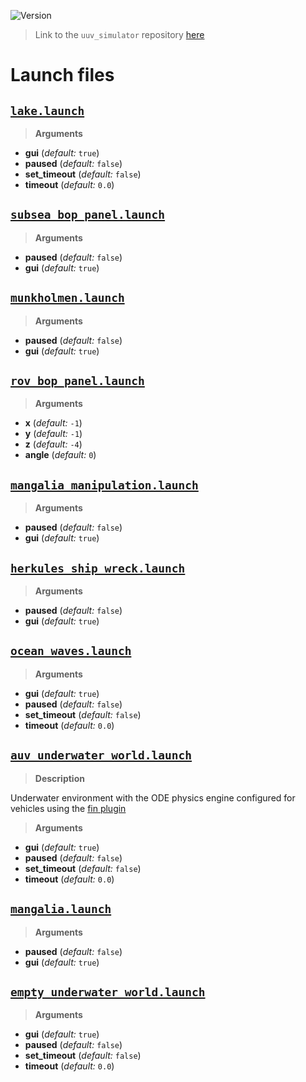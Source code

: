 ![Version](https://img.shields.io/badge/version-0.6.11-brightgreen.svg)

> Link to the `uuv_simulator` repository [here](https://github.com/uuvsimulator/uuv_simulator)

# Launch files

## [`lake.launch`](https://github.com/uuvsimulator/uuv_simulator/tree/master/uuv_gazebo_worlds/launch/lake.launch)

> **Arguments**

* **gui** (*default:* `true`)
* **paused** (*default:* `false`)
* **set_timeout** (*default:* `false`)
* **timeout** (*default:* `0.0`)

## [`subsea_bop_panel.launch`](https://github.com/uuvsimulator/uuv_simulator/tree/master/uuv_gazebo_worlds/launch/subsea_bop_panel.launch)

> **Arguments**

* **paused** (*default:* `false`)
* **gui** (*default:* `true`)

## [`munkholmen.launch`](https://github.com/uuvsimulator/uuv_simulator/tree/master/uuv_gazebo_worlds/launch/munkholmen.launch)

> **Arguments**

* **paused** (*default:* `false`)
* **gui** (*default:* `true`)

## [`rov_bop_panel.launch`](https://github.com/uuvsimulator/uuv_simulator/tree/master/uuv_gazebo_worlds/launch/rov_bop_panel.launch)

> **Arguments**

* **x** (*default:* `-1`)
* **y** (*default:* `-1`)
* **z** (*default:* `-4`)
* **angle** (*default:* `0`)

## [`mangalia_manipulation.launch`](https://github.com/uuvsimulator/uuv_simulator/tree/master/uuv_gazebo_worlds/launch/mangalia_manipulation.launch)

> **Arguments**

* **paused** (*default:* `false`)
* **gui** (*default:* `true`)

## [`herkules_ship_wreck.launch`](https://github.com/uuvsimulator/uuv_simulator/tree/master/uuv_gazebo_worlds/launch/herkules_ship_wreck.launch)

> **Arguments**

* **paused** (*default:* `false`)
* **gui** (*default:* `true`)

## [`ocean_waves.launch`](https://github.com/uuvsimulator/uuv_simulator/tree/master/uuv_gazebo_worlds/launch/ocean_waves.launch)

> **Arguments**

* **gui** (*default:* `true`)
* **paused** (*default:* `false`)
* **set_timeout** (*default:* `false`)
* **timeout** (*default:* `0.0`)

## [`auv_underwater_world.launch`](https://github.com/uuvsimulator/uuv_simulator/tree/master/uuv_gazebo_worlds/launch/auv_underwater_world.launch)

> **Description**


Underwater environment with the ODE physics engine configured for vehicles using the 
[fin plugin](https://github.com/uuvsimulator/uuv_simulator/blob/master/uuv_gazebo_plugins/uuv_gazebo_ros_plugins/src/FinROSPlugin.cc)



> **Arguments**

* **gui** (*default:* `true`)
* **paused** (*default:* `false`)
* **set_timeout** (*default:* `false`)
* **timeout** (*default:* `0.0`)

## [`mangalia.launch`](https://github.com/uuvsimulator/uuv_simulator/tree/master/uuv_gazebo_worlds/launch/mangalia.launch)

> **Arguments**

* **paused** (*default:* `false`)
* **gui** (*default:* `true`)

## [`empty_underwater_world.launch`](https://github.com/uuvsimulator/uuv_simulator/tree/master/uuv_gazebo_worlds/launch/empty_underwater_world.launch)

> **Arguments**

* **gui** (*default:* `true`)
* **paused** (*default:* `false`)
* **set_timeout** (*default:* `false`)
* **timeout** (*default:* `0.0`)

